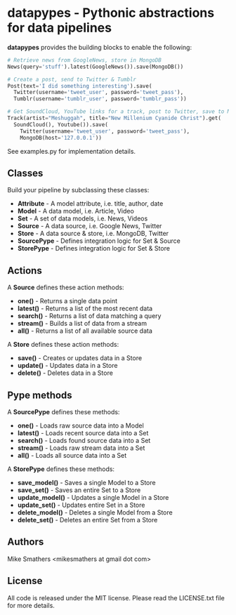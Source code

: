 # datapypes -  Pythonic abstractions for data pipelines

**datapypes** provides the building blocks to enable the following:

```python
# Retrieve news from GoogleNews, store in MongoDB
News(query='stuff').latest(GoogleNews()).save(MongoDB())
```

```python
# Create a post, send to Twitter & Tumblr
Post(text='I did something interesting').save(
  Twitter(username='tweet_user', password='tweet_pass'),
  Tumblr(username='tumblr_user', password='tumblr_pass'))
```

```python
# Get SoundCloud, YouTube links for a track, post to Twitter, save to MongoDB
Track(artist="Meshuggah", title="New Millenium Cyanide Christ").get(
  SoundCloud(), Youtube()).save(
    Twitter(username='tweet_user', password='tweet_pass'),
    MongoDB(host='127.0.0.1'))
```

See examples.py for implementation details.

## Classes

Build your pipeline by subclassing these classes:

* **Attribute** - A model attribute, i.e. title, author, date
* **Model** - A data model, i.e. Article, Video
* **Set** - A set of data models, i.e. News, Videos
* **Source** - A data source, i.e. Google News, Twitter
* **Store** - A data source & store, i.e. MongoDB, Twitter
* **SourcePype** - Defines integration logic for Set & Source
* **StorePype** - Defines integration logic for Set & Store

## Actions

A **Source** defines these action methods:

* **one()** - Returns a single data point
* **latest()** - Returns a list of the most recent data
* **search()** - Returns a list of data matching a query
* **stream()** - Builds a list of data from a stream
* **all()** - Returns a list of all available source data

A **Store** defines these action methods:

* **save()** - Creates or updates data in a Store
* **update()** - Updates data in a Store
* **delete()** - Deletes data in a Store

## Pype methods

A **SourcePype** defines these methods:

* **one()** - Loads raw source data into a Model
* **latest()** - Loads recent source data into a Set
* **search()** - Loads found source data into a Set
* **stream()** - Loads raw stream data into a Set
* **all()** - Loads all source data into a Set

A **StorePype** defines these methods:

* **save_model()** - Saves a single Model to a Store
* **save_set()** - Saves an entire Set to a Store
* **update_model()** - Updates a single Model in a Store
* **update_set()** - Updates entire Set in a Store
* **delete_model()** - Deletes a single Model from a Store
* **delete_set()** - Deletes an entire Set from a Store

## Authors

Mike Smathers &lt;mikesmathers at gmail dot com&gt;

## License

All code is released under the MIT license. Please read the LICENSE.txt file for more details.